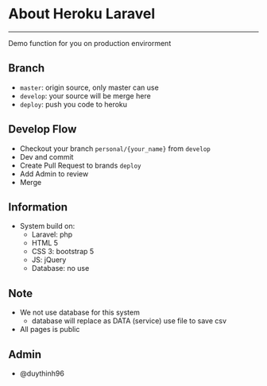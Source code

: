 
# About Heroku Laravel

---

Demo function for you on production envirorment

## Branch
- `master`: origin source, only master can use
- `develop`: your source will be merge here
- `deploy`: push you code to heroku

## Develop Flow
- Checkout your branch `personal/{your_name}` from `develop`
- Dev and commit
- Create Pull Request to brands `deploy`
- Add Admin to review
- Merge

## Information
- System build on:
  - Laravel: php
  - HTML 5
  - CSS 3: bootstrap 5
  - JS: jQuery
  - Database: no use

## Note
- We not use database for this system
  - database will replace as DATA (service) use file to save csv
- All pages is public

## Admin
- @duythinh96